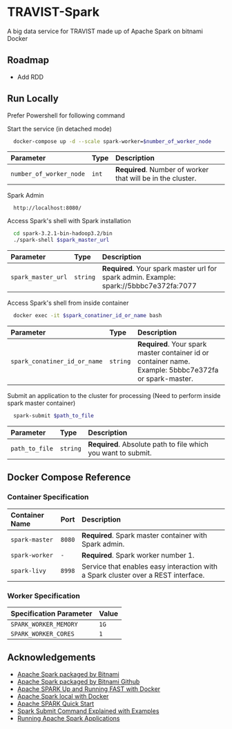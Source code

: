 
# TRAVIST-Spark

A big data service for TRAVIST made up of Apache Spark on bitnami Docker


## Roadmap

- Add RDD


## Run Locally

Prefer Powershell for following command

Start the service (in detached mode)

```bash
  docker-compose up -d --scale spark-worker=$number_of_worker_node
```

| Parameter | Type     | Description                |
| :-------- | :------- | :------------------------- |
| `number_of_worker_node` | `int` | **Required**. Number of worker that will be in the cluster. |

Spark Admin

```http
  http://localhost:8080/
```

Access Spark's shell with Spark installation

```bash
  cd spark-3.2.1-bin-hadoop3.2/bin
  ./spark-shell $spark_master_url
```

| Parameter | Type     | Description                |
| :-------- | :------- | :------------------------- |
| `spark_master_url` | `string` | **Required**. Your spark master url for spark admin. Example: spark://5bbbc7e372fa:7077 |

Access Spark's shell from inside container

```bash
  docker exec -it $spark_conatiner_id_or_name bash
```

| Parameter | Type     | Description                |
| :-------- | :------- | :------------------------- |
| `spark_conatiner_id_or_name` | `string` | **Required**. Your spark master container id or container name. Example: 5bbbc7e372fa or spark-master. |

Submit an application to the cluster for processing (Need to perform inside spark master container)

```bash
  spark-submit $path_to_file
```

| Parameter | Type     | Description                |
| :-------- | :------- | :------------------------- |
| `path_to_file` | `string` | **Required**. Absolute path to file which you want to submit. |


## Docker Compose Reference
### Container Specification

| Container Name | Port     | Description                |
| :-------- | :------- | :------------------------- |
| `spark-master` | `8080` | **Required**. Spark master container with Spark admin. |
| `spark-worker` | `-` | **Required**. Spark worker number 1. |
| `spark-livy` | `8998` | Service that enables easy interaction with a Spark cluster over a REST interface. |

### Worker Specification

| Specification Parameter | Value |
| :-------- | :------- |
| `SPARK_WORKER_MEMORY` | `1G` |
| `SPARK_WORKER_CORES` | `1` | 
## Acknowledgements

 - [Apache Spark packaged by Bitnami](https://hub.docker.com/r/bitnami/spark/)
 - [Apache Spark packaged by Bitnami Github](https://github.com/bitnami/bitnami-docker-spark)
 - [Apache SPARK Up and Running FAST with Docker](youtube.com/watch?v=Zr_FqYKC6Qc)
 - [Apache Spark local with Docker](https://medium.com/@sarunyouwhangbunyapirat/apache-spark-%E0%B8%84%E0%B8%B7%E0%B8%AD%E0%B8%AD%E0%B8%B0%E0%B9%84%E0%B8%A3-%E0%B8%A7%E0%B8%B4%E0%B8%98%E0%B8%B5%E0%B8%95%E0%B8%B4%E0%B8%94%E0%B8%95%E0%B8%B1%E0%B9%89%E0%B8%87%E0%B9%81%E0%B8%A5%E0%B8%B0%E0%B8%97%E0%B8%94%E0%B8%A5%E0%B8%AD%E0%B8%87%E0%B8%9A%E0%B8%99-local-with-docker-f40c281bae8e)
  - [Apache SPARK Quick Start](https://spark.apache.org/docs/latest/quick-start.html)
  - [Spark Submit Command Explained with Examples](https://sparkbyexamples.com/spark/spark-submit-command/)
  - [Running Apache Spark Applications](https://docs.cloudera.com/HDPDocuments/HDP3/HDP-3.1.0/running-spark-applications/content/running_sample_spark_2_x_applications.html)
